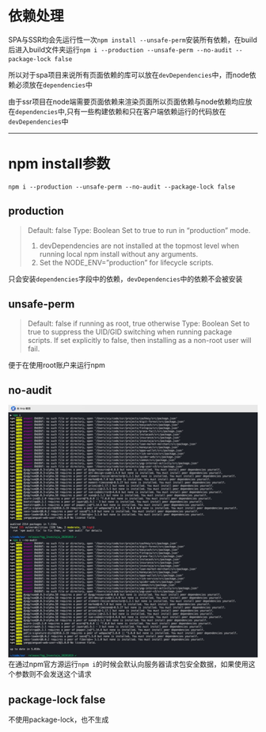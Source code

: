 # 依赖处理
SPA与SSR均会先运行性一次`npm install --unsafe-perm`安装所有依赖，在build后进入build文件夹运行`npm i --production --unsafe-perm --no-audit --package-lock false`

所以对于spa项目来说所有页面依赖的库可以放在`devDependencies`中，而node依赖必须放在`dependencies`中

由于ssr项目在node端需要页面依赖来渲染页面所以页面依赖与node依赖均应放在`dependencies`中,只有一些构建依赖和只在客户端依赖运行的代码放在`devDependencies`中

---

# npm install参数
`npm i --production --unsafe-perm --no-audit --package-lock false`
## production
> Default: false
Type: Boolean
Set to true to run in “production” mode.
> 1. devDependencies are not installed at the topmost level when running local npm install without any arguments.
> 2. Set the NODE_ENV=”production” for lifecycle scripts.

只会安装`dependencies`字段中的依赖，`devDependencies`中的依赖不会被安装

## unsafe-perm
> Default: false if running as root, true otherwise
Type: Boolean
Set to true to suppress the UID/GID switching when running package scripts. If set explicitly to false, then installing as a non-root user will fail.

便于在使用root账户来运行npm

## no-audit
![a4766485b8ed595f613aaabad5f6ea89.png](../images/npm-install.png)
在通过npm官方源运行`npm i`的时候会默认向服务器请求包安全数据，如果使用这个参数则不会发送这个请求

## package-lock false
不使用package-lock，也不生成

